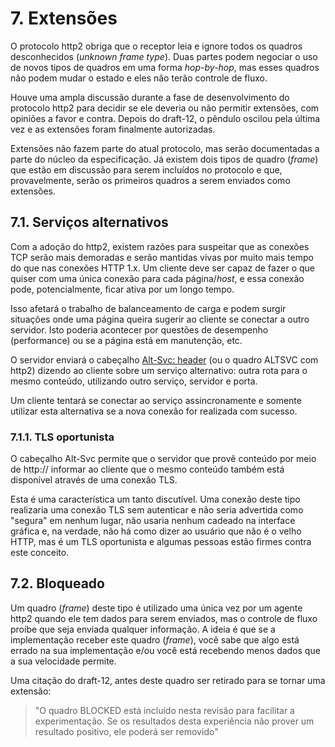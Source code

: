 # 7. Extensões

O protocolo http2 obriga que o receptor leia e ignore todos os quadros desconhecidos (_unknown frame type_). Duas partes podem negociar o uso de novos tipos de quadros em uma forma _hop-by-hop_, mas esses quadros não podem mudar o estado e eles não terão controle de fluxo.

Houve uma ampla discussão durante a fase de desenvolvimento do protocolo http2 para decidir se ele deveria ou não permitir extensões, com opiniões a favor e contra. Depois do draft-12, o pêndulo oscilou pela última vez e as extensões foram finalmente autorizadas.

Extensões não fazem parte do atual protocolo, mas serão documentadas a parte do núcleo da especificação. Já existem dois tipos de quadro (_frame_) que estão em discussão para serem incluídos no protocolo e que, provavelmente, serão os primeiros quadros a serem enviados como extensões.

## 7.1. Serviços alternativos

Com a adoção do http2, existem razões para suspeitar que as conexões TCP serão mais demoradas e serão mantidas vivas por muito mais tempo do que nas conexões HTTP 1.x. Um cliente deve ser capaz de fazer o que quiser com uma única conexão para cada página/_host_, e essa conexão pode, potencialmente, ficar ativa por um longo tempo.

Isso afetará o trabalho de balanceamento de carga e podem surgir situações onde uma página queira sugerir ao cliente se conectar a outro servidor. Isto poderia acontecer por questões de desempenho (performance) ou se a página está em manutenção, etc.

O servidor enviará o cabeçalho [Alt-Svc: header](http://tools.ietf.org/html/draft-ietf-httpbis-alt-svc-07) (ou o quadro ALTSVC com http2) dizendo ao cliente sobre um serviço alternativo: outra rota para o mesmo conteúdo, utilizando outro serviço, servidor e porta.

Um cliente tentará se conectar ao serviço assincronamente e somente utilizar esta alternativa se a nova conexão for realizada com sucesso.

### 7.1.1. TLS oportunista

O cabeçalho Alt-Svc permite que o servidor que provê conteúdo por meio de http:// informar ao cliente que o mesmo conteúdo também está disponível através de uma conexão TLS.

Esta é uma característica um tanto discutível. Uma conexão deste tipo realizaria uma conexão TLS sem autenticar e não seria advertida como "segura" em nenhum lugar, não usaria nenhum cadeado na interface gráfica e, na verdade, não há como dizer ao usuário que não é o velho HTTP, mas é um TLS oportunista e algumas pessoas estão firmes contra este conceito.

## 7.2. Bloqueado

Um quadro (_frame_) deste tipo é utilizado uma única vez por um agente http2 quando ele tem dados para serem enviados, mas o controle de fluxo proíbe que seja enviada qualquer informação. A ideia é que se a implementação receber este quadro (_frame_), você sabe que algo está errado na sua implementação e/ou você está recebendo menos dados que a sua velocidade permite.

Uma citação do draft-12, antes deste quadro ser retirado para se tornar uma extensão:

> "O quadro BLOCKED está incluído nesta revisão para facilitar a experimentação. Se os resultados desta experiência não prover um resultado positivo, ele poderá ser removido"
